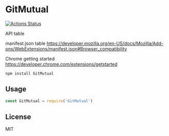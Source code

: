 # GitMutual
[![Actions Status](https://github.com/bcomnes/GitMutual/workflows/tests/badge.svg)](https://github.com/bcomnes/GitMutual/actions)

API table


manifest.json table
https://developer.mozilla.org/en-US/docs/Mozilla/Add-ons/WebExtensions/manifest.json#Browser_compatibility

Chrome getting started
https://developer.chrome.com/extensions/getstarted


```
npm install GitMutual
```

## Usage

``` js
const GitMutual = require('GitMutual')
```

## License

MIT
